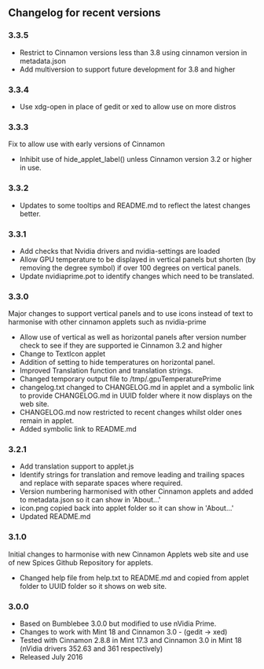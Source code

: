 ## Changelog for recent versions

### 3.3.5

  * Restrict to Cinnamon versions less than 3.8 using cinnamon version in metadata.json
  * Add multiversion to support future development for 3.8 and higher

### 3.3.4

  * Use xdg-open in place of gedit or xed to allow use on more distros

### 3.3.3

Fix to allow use with early versions of Cinnamon
 * Inhibit use of hide_applet_label() unless Cinnamon version 3.2 or higher in use.

### 3.3.2

 * Updates to some tooltips and README.md to reflect the latest changes better.

### 3.3.1

 * Add checks that Nvidia drivers and nvidia-settings are loaded
 * Allow GPU temperature to be displayed in vertical panels but shorten (by removing the degree symbol) if over 100 degrees on vertical panels.
 * Update nvidiaprime.pot to identify changes which need to be translated.

### 3.3.0

Major changes to support vertical panels and to use icons instead of text to harmonise with other cinnamon applets such as nvidia-prime

 * Allow use of vertical as well as horizontal panels after version number check to see if they are supported ie Cinnamon 3.2 and higher
 * Change to TextIcon applet
 * Addition of setting to hide temperatures on horizontal panel.
 * Improved Translation function and translation strings.
 * Changed temporary output file to /tmp/.gpuTemperaturePrime
 * changelog.txt changed to CHANGELOG.md in applet and a symbolic link to provide CHANGELOG.md in UUID folder where it now displays on the web site.
 * CHANGELOG.md now restricted to recent changes whilst older ones remain in applet.
 * Added symbolic link to README.md

### 3.2.1

 * Add translation support to applet.js
 * Identify strings for translation and remove leading and trailing spaces and replace with separate spaces where required.
 * Version numbering harmonised with other Cinnamon applets and added to metadata.json so it can show in 'About...'
 * icon.png copied back into applet folder so it can show in 'About...'
 * Updated README.md

### 3.1.0

Initial changes to harmonise with new Cinnamon Applets web site and use of new Spices Github Repository for applets.

* Changed help file from help.txt to README.md and copied from applet folder to UUID folder so it shows on web site.

### 3.0.0

 * Based on Bumblebee 3.0.0 but modified to use nVidia Prime.
 * Changes to work with Mint 18 and Cinnamon 3.0 - (gedit -> xed)
 * Tested with Cinnamon 2.8.8 in Mint 17.3 and Cinnamon 3.0 in Mint 18 (nVidia drivers 352.63 and 361 respectively)
 * Released July 2016

